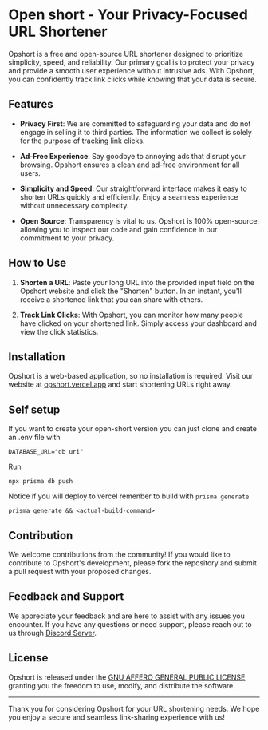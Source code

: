# Open short - Your Privacy-Focused URL Shortener

Opshort is a free and open-source URL shortener designed to prioritize simplicity, speed, and reliability. Our primary goal is to protect your privacy and provide a smooth user experience without intrusive ads. With Opshort, you can confidently track link clicks while knowing that your data is secure.

## Features

- **Privacy First**: We are committed to safeguarding your data and do not engage in selling it to third parties. The information we collect is solely for the purpose of tracking link clicks.

- **Ad-Free Experience**: Say goodbye to annoying ads that disrupt your browsing. Opshort ensures a clean and ad-free environment for all users.

- **Simplicity and Speed**: Our straightforward interface makes it easy to shorten URLs quickly and efficiently. Enjoy a seamless experience without unnecessary complexity.

- **Open Source**: Transparency is vital to us. Opshort is 100% open-source, allowing you to inspect our code and gain confidence in our commitment to your privacy.

## How to Use

1. **Shorten a URL**: Paste your long URL into the provided input field on the Opshort website and click the "Shorten" button. In an instant, you'll receive a shortened link that you can share with others.

2. **Track Link Clicks**: With Opshort, you can monitor how many people have clicked on your shortened link. Simply access your dashboard and view the click statistics.

## Installation

Opshort is a web-based application, so no installation is required. Visit our website at [opshort.vercel.app](https://opshort.vercel.app) and start shortening URLs right away.

## Self setup

If you want to create your open-short version you can just clone and create an .env file with

```
DATABASE_URL="db uri"
```

Run 
```
npx prisma db push
```

Notice if you will deploy to vercel remenber to build with `prisma generate`

```
prisma generate && <actual-build-command>
```


## Contribution

We welcome contributions from the community! If you would like to contribute to Opshort's development, please fork the repository and submit a pull request with your proposed changes.

## Feedback and Support

We appreciate your feedback and are here to assist with any issues you encounter. If you have any questions or need support, please reach out to us through [Discord Server](https://discord.gg/skwJuprZAP).

## License

Opshort is released under the [GNU AFFERO GENERAL PUBLIC LICENSE](https://github.com/LyeZinho/open-shorter/blob/main/LICENSE), granting you the freedom to use, modify, and distribute the software.

---

Thank you for considering Opshort for your URL shortening needs. We hope you enjoy a secure and seamless link-sharing experience with us!
